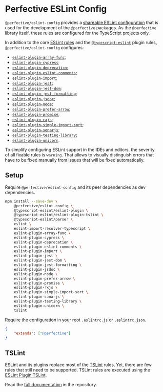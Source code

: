 # Perfective ESLint Config

`@perfective/eslint-config` provides
a [shareable ESLint configuration](https://eslint.org/docs/developer-guide/shareable-configs)
that is used for the development of the `@perfective` packages.
As the `@perfective` library itself,
these rules are configured for the TypeScript projects only.

In addition to the core [ESLint rules](https://eslint.org/docs/rules/)
and the [`@typescript-eslint`](https://github.com/typescript-eslint/typescript-eslint/tree/master/packages/eslint-plugin) plugin rules,
`@perfective/eslint-config` configures:

* [`eslint-plugin-array-func`](https://github.com/freaktechnik/eslint-plugin-array-func);
* [`eslint-plugin-cypress`](https://github.com/cypress-io/eslint-plugin-cypress);
* [`eslint-plugin-deprecation`](https://github.com/gund/eslint-plugin-deprecation);
* [`eslint-plugin-eslint-comments`](https://mysticatea.github.io/eslint-plugin-eslint-comments);
* [`eslint-plugin-import`](https://github.com/benmosher/eslint-plugin-import);
* [`eslint-plugin-jest`](https://github.com/jest-community/eslint-plugin-jest);
* [`eslint-plugin-jest-dom`](https://github.com/testing-library/eslint-plugin-jest-dom);
* [`eslint-plugin-jest-formatting`](https://github.com/dangreenisrael/eslint-plugin-jest-formatting);
* [`eslint-plugin-jsdoc`](https://github.com/gajus/eslint-plugin-jsdoc);
* [`eslint-plugin-node`](https://github.com/mysticatea/eslint-plugin-node);
* [`eslint-plugin-prefer-arrow`](https://github.com/TristonJ/eslint-plugin-prefer-arrow);
* [`eslint-plugin-promise`](https://github.com/xjamundx/eslint-plugin-promise);
* [`eslint-plugin-rxjs`](https://github.com/cartant/eslint-plugin-rxjs);
* [`eslint-plugin-simple-import-sort`](https://github.com/lydell/eslint-plugin-simple-import-sort);
* [`eslint-plugin-sonarjs`](https://github.com/SonarSource/eslint-plugin-sonarjs);
* [`eslint-plugin-testing-library`](https://github.com/testing-library/eslint-plugin-testing-library);
* [`eslint-plugin-unicorn`](https://github.com/sindresorhus/eslint-plugin-unicorn).

To simplify configuring ESLint support in the IDEs and editors,
the severity of all fixable rules is `warning`.
That allows to visually distinguish errors that have to be fixed manually
from issues that will be fixed automatically.

## Setup

Require `@perfective/eslint-config` and its peer dependencies as dev dependencies.
```bash
npm install --save-dev \
    @perfective/eslint-config \
    @typescript-eslint/eslint-plugin \
    @typescript-eslint/eslint-plugin-tslint \
    @typescript-eslint/parser \
    eslint \
    eslint-import-resolver-typescript \
    eslint-plugin-array-func \
    eslint-plugin-cypress \
    eslint-plugin-deprecation \
    eslint-plugin-eslint-comments \
    eslint-plugin-import \
    eslint-plugin-jest \
    eslint-plugin-jest-dom \
    eslint-plugin-jest-formatting \
    eslint-plugin-jsdoc \
    eslint-plugin-node \
    eslint-plugin-prefer-arrow \
    eslint-plugin-promise \
    eslint-plugin-rxjs \
    eslint-plugin-simple-import-sort \
    eslint-plugin-sonarjs \
    eslint-plugin-testing-library \
    eslint-plugin-unicorn \
    tslint
```

Require the configuration in your root `.eslintrc.js` or `.eslintrc.json`.
```json
{
    "extends": ["@perfective"]
}
```

## TSLint

ESLint and its plugins replace most of the [TSLint](https://palantir.github.io/tslint/) rules.
Yet, there are few rules that still need to be supported.
TSLint rules are executed using the
[ESLint Plugin TSLint](https://github.com/typescript-eslint/typescript-eslint/tree/master/packages/eslint-plugin-tslint).

Read the [full documentation](https://github.com/perfective/eslint-config/blob/master/README.adoc) 
in the repository.
